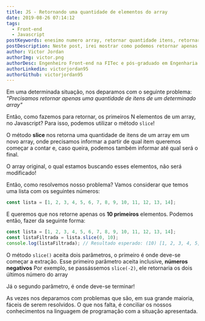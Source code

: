 ```yaml
---
title: JS - Retornando uma quantidade de elementos do array
date: 2019-08-26 07:14:12
tags:
  - Front-end
  - Javascript
postKeywords: enesimo numero array, retornar quantidade itens, retornar os dez primeiros itens js, slice, lista js alguns itens
postDescription: Neste post, irei mostrar como podemos retornar apenas uma quantidade desejada de itens de algum outro array, com o javascript, com o método slice!
author: Victor Jordan
authorImg: victor.png
authorDesc: Engenheiro Front-end na FITec e pós-graduado em Engenharia de Software pela PUC-MG e formado em Banco de Dados pela Fatec, apaixonado por usabilidade, performance e UX!
authorLinkedin: victorjordan95
authorGithub: victorjordan95
---
```


Em uma determinada situação, nos deparamos com o seguinte problema:
_"Precisamos retornar apenas uma quantidade de itens de um determinado array"_

Então, como fazemos para retornar, os primeiros N elementos de um array, no Javascript?
Para isso, podemos utilizar o método `slice`!

<!-- more -->

O método **slice** nos retorna uma quantidade de itens de um array em um novo array,
onde precisamos informar a partir de qual item queremos começar a contar e, caso queira,
podemos também informar até qual será o final.

O array original, o qual estamos buscando esses elementos, não será modificado!

Então, como resolvemos nosso problema?
Vamos considerar que temos uma lista com os seguintes números:

```javascript
const lista = [1, 2, 3, 4, 5, 6, 7, 8, 9, 10, 11, 12, 13, 14];
```

E queremos que nos retorne apenas os **10 primeiros** elementos.
Podemos então, fazer da seguinte forma:

```javascript
const lista = [1, 2, 3, 4, 5, 6, 7, 8, 9, 10, 11, 12, 13, 14];
const listaFiltrada = lista.slice(0, 10);
console.log(listaFiltrada); // Resultado esperado: (10) [1, 2, 3, 4, 5, 6, 7, 8, 9, 10]
```

O método `slice()` aceita dois parâmetros, o primeiro é onde deve-se começar a extração.
Esse primeiro parâmetro aceita inclusive, **números negativos**
Por exemplo, se passássemos `slice(-2)`, ele retornaria os dois últimos número do array

Já o segundo parâmetro, é onde deve-se terminar!

As vezes nos deparamos com problemas que são, em sua grande maioria, fáceis de serem resolvidos.
O que nos falta, é conciliar os nossos conhecimentos na linguagem de programação com a situação apresentada.

